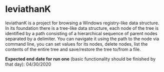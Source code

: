 # leviathanK
leviathanK is a project for browsing a Windows registry-like data structure. 
In its foundation there is a tree-like data structure, each node of the tree is identified by a path consisting of a hierarchical sequence of parent nodes separated by a delimiter. You can navigate it using the path to the node via command line, you can set values for its nodes, delete nodes, list the contents of the entire tree and save/restore the tree to/from a file.

**Expected end date for run one** (basic functionality should be finished by that day): 04/30/2020